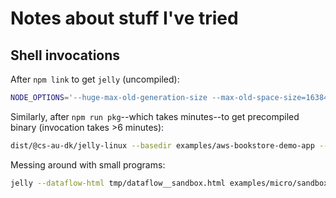 # Notes about stuff I've tried

## Shell invocations

After `npm link` to get `jelly` (uncompiled):

```bash
NODE_OPTIONS='--huge-max-old-generation-size --max-old-space-size=16384 --max-semi-space-size=16384' jelly lib/main.js --basedir examples/aws-bookstore-demo-app --logfile tmp/aws-bookstore-demo-app.log --loglevel debug --dataflow-html tmp/dataflow__aws-bookstore-demo-app.html --callgraph-html tmp/callgraph__aws-bookstore-demo-app.html --callgraph-json tmp/callgraph__aws-bookstore-demo-app.json --tokens-json tmp/tokens__aws-bookstore-demo-app.json --tokens --largest --warnings-unsupported --typescript --api-exported --higher-order-functions --zeros --tracked-modules '**' --diagnostics --diagnostics-json tmp/diagnostics__aws-bookstore-demo-app.json --variable-kinds examples/aws-bookstore-demo-app/aws-bookstore-demo-app/functions/APIs/addToCart.js
```

Similarly, after `npm run pkg`--which takes minutes--to get precompiled binary (invocation takes >6 minutes):

```bash
dist/@cs-au-dk/jelly-linux --basedir examples/aws-bookstore-demo-app --logfile tmp/aws-bookstore-demo-app.log --loglevel debug --dataflow-html tmp/dataflow__aws-bookstore-demo-app.html --callgraph-html tmp/callgraph__aws-bookstore-demo-app.html --callgraph-json tmp/callgraph__aws-bookstore-demo-app.json --tokens-json tmp/tokens__aws-bookstore-demo-app.json --tokens --largest --warnings-unsupported --typescript --api-exported --higher-order-functions --zeros --tracked-modules '**' --diagnostics --diagnostics-json tmp/diagnostics__aws-bookstore-demo-app.json --variable-kinds examples/aws-bookstore-demo-app/aws-bookstore-demo-app/functions/APIs/addToCart.js
```

Messing around with small programs:

```bash
jelly --dataflow-html tmp/dataflow__sandbox.html examples/micro/sandbox.ts
```
